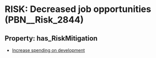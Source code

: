 # RISK: __Decreased job opportunities__ (PBN__Risk_2844)

## Property: has_RiskMitigation

* [Increase spending on development](PBN__Mitigation_986)

